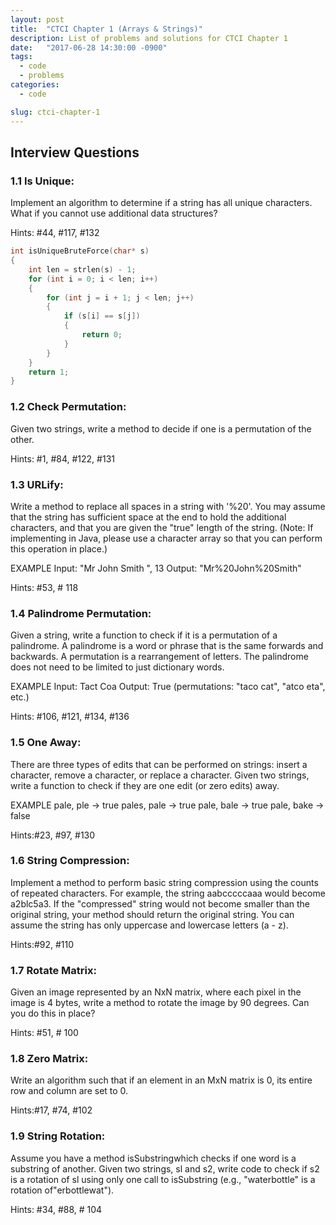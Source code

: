 ```yaml
---
layout: post
title:  "CTCI Chapter 1 (Arrays & Strings)"
description: List of problems and solutions for CTCI Chapter 1
date:   "2017-06-28 14:30:00 -0900"
tags:
  - code
  - problems
categories:
  - code

slug: ctci-chapter-1
---
```

## Interview Questions

### 1.1 Is Unique: 
Implement an algorithm to determine if a string has all unique characters. What if you cannot use additional data structures?

Hints: #44, #117, #132
```C
int isUniqueBruteForce(char* s)
{
	int len = strlen(s) - 1;
	for (int i = 0; i < len; i++)
	{
		for (int j = i + 1; j < len; j++)
		{
			if (s[i] == s[j])
			{
				return 0;
			}
		}
	}
	return 1;
}
```
### 1.2 Check Permutation: 
Given two strings, write a method to decide if one is a permutation of the other.

Hints: #1, #84, #122, #131

### 1.3 URLify: 
Write a method to replace all spaces in a string with '%20'. You may assume that the string has sufficient space at the end to hold the additional characters, and that you are given the "true" length of the string. (Note: If implementing in Java, please use a character array so that you can perform this operation in place.)

EXAMPLE
Input: "Mr John Smith ", 13
Output: "Mr%20John%20Smith"

Hints: #53, # 118


### 1.4 Palindrome Permutation: 
Given a string, write a function to check if it is a permutation of a palindrome. A palindrome is a word or phrase that is the same forwards and backwards. A permutation is a rearrangement of letters. The palindrome does not need to be limited to just dictionary words.

EXAMPLE
Input: Tact Coa
Output: True (permutations: "taco cat", "atco eta", etc.)

Hints: #106, #121, #134, #136

### 1.5 One Away: 
There are three types of edits that can be performed on strings: insert a character, remove a character, or replace a character. Given two strings, write a function to check if they are one edit (or zero edits) away.

EXAMPLE
pale, ple -> true
pales, pale -> true
pale, bale -> true
pale, bake -> false

Hints:#23, #97, #130


### 1.6 String Compression: 
Implement a method to perform basic string compression using the counts of repeated characters. For example, the string aabcccccaaa would become a2blc5a3. If the "compressed" string would not become smaller than the original string, your method should return the original string. You can assume the string has only uppercase and lowercase letters (a - z).

Hints:#92, #110

### 1.7 Rotate Matrix: 
Given an image represented by an NxN matrix, where each pixel in the image is 4 bytes, write a method to rotate the image by 90 degrees. Can you do this in place?

Hints: #51, # 100

### 1.8 Zero Matrix: 
Write an algorithm such that if an element in an MxN matrix is 0, its entire row and column are set to 0.

Hints:#17, #74, #102

### 1.9 String Rotation:
Assume you have a method isSubstringwhich checks if one word is a substring of another. Given two strings, sl and s2, write code to check if s2 is a rotation of sl using only one call to isSubstring (e.g., "waterbottle" is a rotation of"erbottlewat").

Hints: #34, #88, # 104
